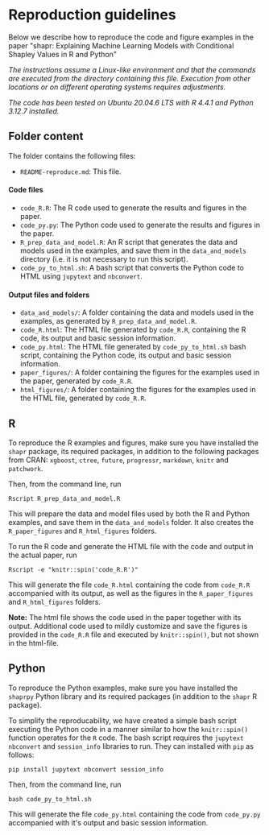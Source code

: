 
# Reproduction guidelines

Below we describe how to reproduce the code and figure examples in the paper
"shapr: Explaining Machine Learning Models with Conditional Shapley Values in R and Python"

*The instructions assume a Linux-like environment and that the commands are executed from the directory containing this file.*
*Execution from other locations or on different operating systems requires adjustments.*

*The code has been tested on Ubuntu 20.04.6 LTS with R 4.4.1 and Python 3.12.7 installed.*

## Folder content

The folder contains the following files:

- `README-reproduce.md`: This file.

#### Code files
- `code_R.R`: The R code used to generate the results and figures in the paper.
- `code_py.py`: The Python code used to generate the results and figures in the paper.
- `R_prep_data_and_model.R`: An R script that generates the data and models used in the examples, and save them in the `data_and_models` directory (i.e. it is not necessary to run this script).
- `code_py_to_html.sh`: A bash script that converts the Python code to HTML using `jupytext` and `nbconvert`.

#### Output files and folders
- `data_and_models/`: A folder containing the data and models used in the examples, as generated by `R_prep_data_and_model.R`.
- `code_R.html`: The HTML file generated by `code_R.R`, containing the R code, its output and basic session information.
- `code_py.html`: The HTML file generated by `code_py_to_html.sh` bash script, containing the Python code, its output and basic session information.
- `paper_figures/`: A folder containing the figures for the examples used in the paper, generated by `code_R.R`.
- `html_figures/`: A folder containing the figures for the examples used in the HTML file, generated by `code_R.R`.

## R
To reproduce the R examples and figures, make sure you have installed the `shapr` package, its required packages, in addition to the following packages from CRAN: `xgboost`, `ctree`, `future`, `progressr`, `markdown`, `knitr` and `patchwork`.

Then, from the command line, run
```
Rscript R_prep_data_and_model.R
```
This will prepare the data and model files used by both the R and Python examples, and save them in the `data_and_models` folder.
It also creates the `R_paper_figures` and `R_html_figures` folders.

To run the R code and generate the HTML file with the code and output in the actual paper, run
```
Rscript -e "knitr::spin('code_R.R')"
```
This will generate the file `code_R.html` containing the code from `code_R.R` accompanied with its output, as well as the figures in the `R_paper_figures` and `R_html_figures` folders.

**Note:** 
The html file shows the code used in the paper together with its output. Additional code used to mildly customize and save the figures is provided in the `code_R.R` file and executed by `knitr::spin()`, but not shown in the html-file.

## Python

To reproduce the Python examples, make sure you have installed the `shaprpy` Python library and its required packages (in addition to the `shapr` R package).

To simplify the reproducability, we have created a simple bash script executing the Python code in a manner similar to how the `knitr::spin()` function operates for the `R` code.
The bash script requires the `jupytext` `nbconvert` and `session_info` libraries to run.
They can installed with `pip` as follows:

```
pip install jupytext nbconvert session_info
```

Then, from the command line, run
```
bash code_py_to_html.sh
```
This will generate the file `code_py.html` containing the code from `code_py.py` accompanied with it's output and basic session information.
